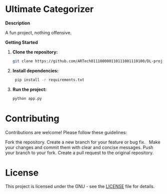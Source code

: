 # Ultimate Categorizer

**Description**

A fun project, nothing offensive.

**Getting Started**

1. **Clone the repository:**
   ```bash
   git clone https://github.com/ARTech011100000110111001110100/DL-project.git
2. **Install dependencies:**

   ```bash
    pip install -r requirements.txt 
3. **Run the project:**
    ```bash
    python app.py 
# Contributing

Contributions are welcome! Please follow these guidelines:

Fork the repository.
Create a new branch for your feature or bug fix.   
Make your changes and commit them with clear and concise messages.
Push your branch to your fork.
Create a pull request to the original repository.   

# License

This project is licensed under the GNU - see the [LICENSE](License) file for details.
